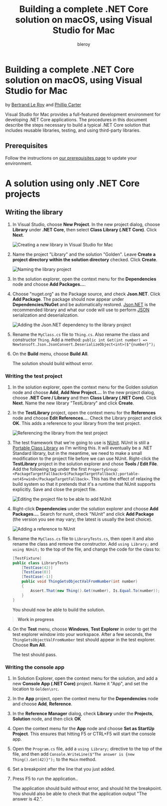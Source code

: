 ﻿---
title: Building a complete .NET Core solution on macOS, using Visual Studio for Mac
description: Building a complete .NET Core solution on macOS, using Visual Studio for Mac
keywords: .NET, .NET Core, macOS, Mac
author: bleroy
manager: wpickett
ms.date: 11/16/2016
ms.topic: article
ms.prod: .net-core
ms.technology: .net-core-technologies
ms.devlang: dotnet
ms.assetid: d743134a-08a3-4ff6-aab7-49f71f0568c3
---

# Building a complete .NET Core solution on macOS, using Visual Studio for Mac

by [Bertrand Le Roy](https://github.com/bleroy) and [Phillip Carter](https://github.com/cartermp)

Visual Studio for Mac provides a full-featured development environment for developing .NET Core applications. The procedures in this document describe the steps necessary to build a typical .NET Core solution that includes reusable libraries, testing, and using third-party libraries. 

## Prerequisites

Follow the instructions on [our prerequisites page](../macos-prerequisites.md) to update your environment.

# A solution using only .NET Core projects

## Writing the library

1. In Visual Studio, choose **New Project**. In the new project dialog, choose **Library** under **.NET Core**, then select **Class Library (.NET Core)**. Click **Next**.

   ![Creating a new library in Visual Studio for Mac](./media/vsmacfull01.png)

2. Name the project "Library" and the solution "Golden". Leave **Create a project directory within the solution directory** checked. Click **Create**.

   ![Naming the library project](./media/vsmacfull02.png)

3. In the solution explorer, open the context menu for the **Dependencies** node and choose **Add Packages...**.

4. Choose "nuget.org" as the Package source, and check **Json.NET**. Click **Add Package**. The package should now appear under **Dependencies/NuGet** and be automatically restored. [Json.NET](http://www.newtonsoft.com/json) is the recommended library and what our code will use to perform [JSON](http://www.json.org/) serialization and deserialization.

   ![Adding the Json.NET dependency to the library project](./media/vsmacfull03.png)

5. Rename the `MyClass.cs` file to `Thing.cs`. Also rename the class and constructor `Thing`. Add a method: `public int Get(int number) => Newtonsoft.Json.JsonConvert.DeserializeObject<int>($"{number}");`

7. On the **Build** menu, choose **Build All**.

   The solution should build without error.

### Writing the test project

1. In the solution explorer, open the context menu for the Golden solution node and choose **Add**, **Add New Project...**. In the new project dialog, choose **.NET Core / Library** and then **Class Library (.NET Core)**. Click **Next**. Name the new library "TestLibrary" and click **Create**. 

2. In the **TestLibrary** project, open the context menu for the **References** node and choose **Edit References...**. Check the Library project and click **OK**. This adds a reference to your library from the test project.

   ![Referencing the library from the test project](./media/vsmacfull04.png)

3. The test framework that we're going to use is [NUnit](https://www.nunit.org/). NUnit is still a [Portable Class Library](https://msdn.microsoft.com/en-us/library/gg597391(v=vs.110).aspx) as I'm writing this. It will eventually be a .NET Standard library, but in the meantime, we need to make a small modification to the project file before we can use NUnit. Right-click the **TestLibrary** project in the solution explorer and chose **Tools / Edit File**. Add the following tag under the first `PropertyGroup`: `<PackageTargetFallback>$(PackageTargetFallback);portable-net45+win8</PackageTargetFallback>`. This has the effect of relaxing the build system so that it pretends that it's a runtime that NUnit supports explicitly. Save and close the project file.

   ![Editing the project file to be able to add NUnit](./media/vsmacfull05.png)

4. Right-click **Dependencies** under the solution explorer and choose **Add Packages...**. Search for nunit, check "NUnit" and click **Add Package** (the version you see may vary; the latest is usually the best choice).

   ![Adding a reference to NUnit](./media/vsmacfull06.png)

5. Rename the `MyClass.cs` file to `LibraryTests.cs`, then open it and also rename the class and remove the constructor. Add `using Library;` and `using NUnit;` to the top of the file, and change the code for the class to:

    ```csharp
    [TestFixture]
    public class LibraryTests
        [TestCase(42)]
        [TestCase(0)]
        [TestCase(-1)]
        public void ThingGetsObjectValFromNumber(int number)
        {
            Assert.That(new Thing().Get(number), Is.Equal.To(number));
        }
    }
    ```

   You should now be able to build the solution.
   
> **Work in progress**
   
4. On the **Test** menu, choose **Windows**, **Test Explorer** in order to get the test explorer window into your workspace. After a few seconds, the `ThingGetsObjectValFromNumber` test should appear in the test explorer. Choose **Run All**.
   
   The test should pass.

### Writing the console app

1. In Solution Explorer, open the context menu for the solution, and add a new **Console App (.NET Core)** project. Name it "App", and set the location to `Golden\src`.

2. In the **App** project, open the context menu for the **Dependencies** node and choose **Add**,  **Reference**. 

3. In the **Reference Manager** dialog, check **Library** under the **Projects**, **Solution** node, and then click **OK**

6. Open the context menu for the **App** node and choose **Set as StartUp Project**. This ensures that hitting F5 or CTRL+F5 will start the console app.

7. Open the `Program.cs` file, add a `using Library;` directive to the top of the file, and then add `Console.WriteLine($"The answer is {new Thing().Get(42)}");` to the `Main` method.

8. Set a breakpoint after the line that you just added.

9. Press F5 to run the application..

   The application should build without error, and should hit the breakpoint. You should also be able to check that the application output "The answer is 42.".
